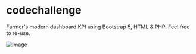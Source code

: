 # codechallenge
Farmer's modern dashboard KPI using Bootstrap 5, HTML &amp; PHP.
Feel free to re-use.

![image](https://user-images.githubusercontent.com/113293972/223700722-dbfd5266-7c6d-48dc-b9bb-50a24f252b0f.png)

